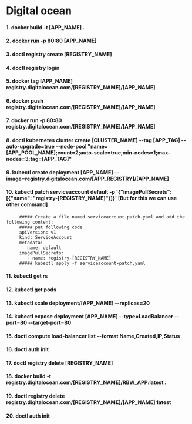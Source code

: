 # Digital ocean
#### 1. docker build -t [APP_NAME] .
#### 2. docker run -p 80:80 [APP_NAME]
#### 3. doctl registry create [REGISTRY_NAME]
#### 4. doctl registry login
#### 5. docker tag [APP_NAME] registry.digitalocean.com/[REGISTRY_NAME]/[APP_NAME]
#### 6. docker push registry.digitalocean.com/[REGISTRY_NAME]/[APP_NAME]
#### 7. docker run -p 80:80 registry.digitalocean.com/[REGISTRY_NAME]/[APP_NAME]
#### 8. doctl kubernetes cluster create [CLUSTER_NAME] --tag [APP_TAG] --auto-upgrade=true --node-pool "name=[APP_POOL_NAME];count=2;auto-scale=true;min-nodes=1;max-nodes=3;tag=[APP_TAG]"
#### 9. kubectl create deployment [APP_NAME] --image=registry.digitalocean.com/[APP_REGISTRY]/[APP_NAME]
#### 10. kubectl patch serviceaccount default -p '{"imagePullSecrets": [{"name": "registry-[REGISTRY_NAME]"}]}' [But for this we can use other command]
         ##### Create a file named serviceaccount-patch.yaml and add the following content:
         ##### put following code
         apiVersion: v1
         kind: ServiceAccount
         metadata:
            name: default
         imagePullSecrets:
            - name: registry-[REGISTRY_NAME]
         ##### kubectl apply -f serviceaccount-patch.yaml
#### 11. kubectl get rs
#### 12. kubectl get pods
#### 13. kubectl scale deployment/[APP_NAME] --replicas=20
#### 14. kubectl expose deployment [APP_NAME] --type=LoadBalancer --port=80 --target-port=80
#### 15. doctl compute load-balancer list --format Name,Created,IP,Status
#### 16. doctl auth init
#### 17. doctl registry delete [REGISTRY_NAME]
#### 18. docker build -t registry.digitalocean.com/[REGISTRY_NAME]/RBW_APP:latest .
#### 19. doctl registry delete registry.digitalocean.com/[REGISTRY_NAME]/[APP_NAME]:latest
#### 20. doctl auth init






